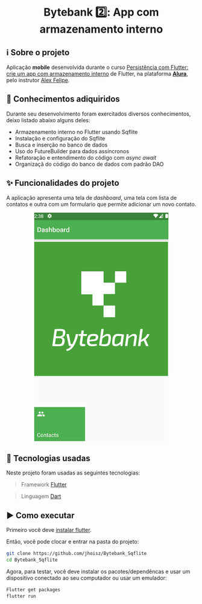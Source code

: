 <h1 align="center"> Bytebank 2️⃣: App com armazenamento interno  </h1>

## ℹ️ Sobre o projeto
Aplicação **mobile** desenvolvida durante o curso [Persistência com Flutter: crie um app com armazenamento interno](https://cursos.alura.com.br/course/flutter-persistencia-interna) de Flutter, na plataforma **[Alura](https://www.alura.com.br/)**, pelo instrutor [Alex Felipe](https://cursos.alura.com.br/user/alexfelipe). 

## :ledger: Conhecimentos adiquiridos 
Durante seu desenvolvimento foram exercitados diversos conhecimentos, deixo listado abaixo alguns deles:

- Armazenamento interno no Flutter usando Sqflite
- Instalação e configuração do Sqflite
- Busca e inserção no banco de dados
- Uso do FutureBuilder para dados assíncronos
- Refatoração e entendimento do código com *async await*
- Organizaçã do código do banco de dados com padrão DAO

## :sparkles: Funcionalidades do projeto
A aplicação apresenta uma tela de *dashboard*, uma tela com lista de contatos e outra com um formulario que permite adicionar um novo contato.

<p align="center">
  <img src="https://github.com/jhoisz/Bytebank-Alura-v2/blob/main/bytebankv2.gif" alt= "Gif colorido da aplicação desenvolvida realizando a operação de transferência." />
</p>

## :hammer: Tecnologias usadas
Neste projeto foram usadas as seguintes tecnologias:

> Framework [Flutter](https://flutter.dev/)

> Linguagem [Dart](https://dart.dev/)

## :arrow_forward: Como executar
Primeiro você deve [instalar flutter](https://docs.flutter.dev/get-started/install).

Então, você pode clocar e entrar na pasta do projeto:

```bash
git clone https://github.com/jhoisz/Bytebank_Sqflite
cd Bytebank_Sqflite
```

Agora, para testar, você deve instalar os pacotes/dependêncas e usar um dispositivo conectado ao seu computador ou usar um emulador:

```bash
Flutter get packages
flutter run
```
